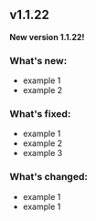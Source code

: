 ## v1.1.22

**New version 1.1.22!**

### What's new:

- example 1
- example 2

### What's fixed:

- example 1
- example 2
- example 3

### What's changed:

- example 1
- example 1